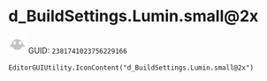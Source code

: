 # d_BuildSettings.Lumin.small@2x
![](/img/d_BuildSettings.Lumin.small@2x.png)
GUID: `2381741023756229166`
```
EditorGUIUtility.IconContent("d_BuildSettings.Lumin.small@2x")
```
